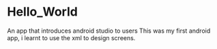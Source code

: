 # Hello_World
An app that introduces android studio to users
This was my first android app, i learnt to use the xml to design screens.
